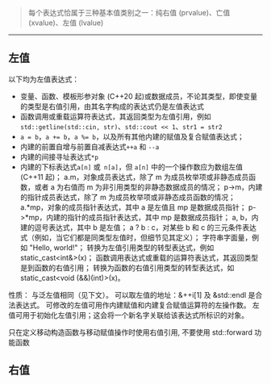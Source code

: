 > 每个表达式恰属于三种基本值类别之一：纯右值 (prvalue)、亡值 (xvalue)、左值 (lvalue)

---
## 左值
以下均为左值表达式：
- 变量、函数、模板形参对象 (C++20 起)或数据成员，不论其类型，即使变量的类型是右值引用，由其名字构成的表达式仍是左值表达式
- 函数调用或重载运算符表达式，其返回类型为左值引用，例如 `std::getline(std::cin, str)`、`std::cout << 1`、`str1 = str2`
- `a = b`，`a += b`，`a %= b`，以及所有其他内建的赋值及复合赋值表达式；
- 内建的前置自增与前置自减表达式`++a` 和 `--a`
- 内建的间接寻址表达式`*p`
- 内建的下标表达式`a[n]` 或` n[a]`，但 `a[n]` 中的一个操作数应为数组左值 (C++11 起)；
a.m，对象成员表达式，除了 m 为成员枚举项或非静态成员函数，或者 a 为右值而 m 为非引用类型的非静态数据成员的情况；
p->m，内建的指针成员表达式，除了 m 为成员枚举项或非静态成员函数的情况；
a.*mp，对象的成员指针表达式，其中 a 是左值且 mp 是数据成员指针；
p->*mp，内建的指针的成员指针表达式，其中 mp 是数据成员指针；
a, b，内建的逗号表达式，其中 b 是左值；
a ? b : c，对某些 b 和 c 的三元条件表达式（例如，当它们都是同类型左值时，但细节见其定义）；
字符串字面量，例如 "Hello, world!"；
转换为左值引用类型的转型表达式，例如 static_cast<int&>(x)；
函数调用表达式或重载的运算符表达式，其返回类型是到函数的右值引用；
转换为函数的右值引用类型的转型表达式，如 static_cast<void (&&)(int)>(x)。

性质：
与泛左值相同（见下文）。
可以取左值的地址：&++i[1] 及 &std::endl 是合法表达式。
可修改的左值可用作内建赋值和内建复合赋值运算符的左操作数。
左值可用于初始化左值引用；这会将一个新名字关联给该表达式所标识的对象。

只在定义移动构造函数与移动赋值操作时使用右值引用, 不要使用 std::forward 功能函数

## 右值